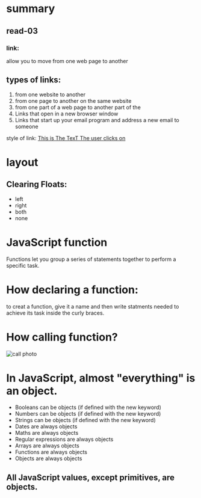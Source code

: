# summary

## read-03
 ### link:
 allow you to move from one web page to another 

 ## types of links:
 1.  from one website to another 
 2.  from one page to another on the same website 
3.  from one part of a web page to another part of the 
4.  Links that open in a new browser window 
5. Links that start up your email program and address a new email to someone


style of link:
<a href="This is The page The link Takes you To">This is The TexT The user clicks on</a>

# layout
## Clearing Floats:
- left 
- right 
- both
- none 

# JavaScript function
Functions let you group a series of statements together to perform a specific task.


# How declaring a function:

to creat a function, give it a name and then write statments 
needed to achieve its task inside the curly braces.

# How calling function?

![call photo](https://embedwistia-a.akamaihd.net/deliveries/30fe14f8c798a6bacf88e20939f176442f7c0431.webp?image_crop_resized=960x540)


# In JavaScript, almost "everything" is an object.

* Booleans can be objects (if defined with the new keyword)
* Numbers can be objects (if defined with the new keyword)
* Strings can be objects (if defined with the new keyword)
* Dates are always objects
* Maths are always objects
* Regular expressions are always objects
* Arrays are always objects
* Functions are always objects
* Objects are always objects


## All JavaScript values, except primitives, are objects.
